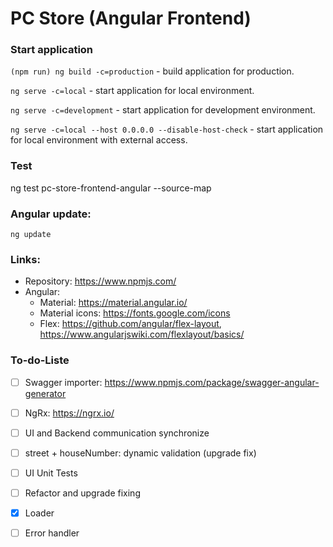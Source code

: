 # PC Store (Angular Frontend)

### Start application
`(npm run) ng build -c=production` - build application for production.

`ng serve -c=local` - start application for local environment.

`ng serve -c=development` - start application for development environment.

`ng serve -c=local --host 0.0.0.0 --disable-host-check` - start application for local environment with external access.

### Test

ng test pc-store-frontend-angular --source-map

### Angular update:
`ng update`

### Links:
- Repository: https://www.npmjs.com/
- Angular:
  - Material: https://material.angular.io/
  - Material icons: https://fonts.google.com/icons
  - Flex: https://github.com/angular/flex-layout, https://www.angularjswiki.com/flexlayout/basics/

### To-do-Liste

- [ ] Swagger importer: https://www.npmjs.com/package/swagger-angular-generator
- [ ] NgRx: https://ngrx.io/
- [ ] UI and Backend communication synchronize
- [ ] street + houseNumber: dynamic validation (upgrade fix)
- [ ] UI Unit Tests
- [ ] Refactor and upgrade fixing
- [x] Loader
- [ ] Error handler

